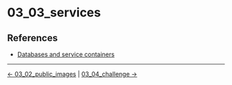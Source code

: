 # 03_03_services

## References
- [Databases and service containers](https://support.atlassian.com/bitbucket-cloud/docs/databases-and-service-containers/)


<!-- FooterStart -->
---
[← 03_02_public_images](../03_02_public_images/README.md) | [03_04_challenge →](../03_04_challenge/README.md)
<!-- FooterEnd -->
